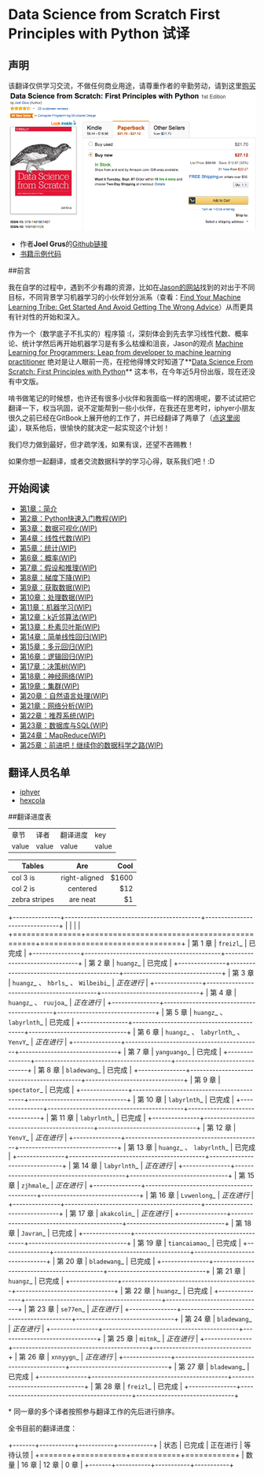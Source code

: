 # Data Science from Scratch First Principles with Python 试译

## 声明
该翻译仅供学习交流，不做任何商业用途，请尊重作者的辛勤劳动，请到这里[购买](http://www.amazon.com/Data-Science-Scratch-Principles-Python/dp/149190142X)
![buy](assets/images/buy.png)

* 作者**Joel Grus**的[Github链接](https://github.com/joelgrus)
* [书籍示例代码](https://github.com/joelgrus/data-science-from-scratch)

##前言

我在自学的过程中，遇到不少有趣的资源，比如在[Jason的网站](http://machinelearningmastery.com/)找到的对出于不同目标，不同背景学习机器学习的小伙伴划分派系（查看：[Find Your Machine Learning Tribe: Get Started And Avoid Getting The Wrong Advice](http://machinelearningmastery.com/machine-learning-tribe/)）从而更具有针对性的开始和深入。

作为一个（数学底子不扎实的）程序猿 :(，深刻体会到先去学习线性代数、概率论、统计学然后再开始机器学习是有多么枯燥和沮丧，Jason的观点 [Machine Learning for Programmers: Leap from developer to machine learning practitioner](http://machinelearningmastery.com/machine-learning-for-programmers/) 绝对是让人眼前一亮，在挖他得博文时知道了**[Data Science From Scratch: First Principles with Python](http://joelgrus.com/2015/04/26/data-science-from-scratch-first-principles-with-python/)** 这本书，在今年近5月份出版，现在还没有中文版。

啃书做笔记的时候想，也许还有很多小伙伴和我面临一样的困境呢，要不试试把它翻译一下，权当巩固，说不定能帮到一些小伙伴，在我还在思考时，iphyer小朋友很久之前已经在GitBook上展开他的工作了，并已经翻译了两章了（[点这里阅读](http://iphyer.gitbooks.io/data-science-from-scratch-with-python/content/index.html)），联系他后，很愉快的就决定一起实现这个计划！

我们尽力做到最好，但才疏学浅，如果有误，还望不吝赐教！

如果你想一起翻译，或者交流数据科学的学习心得，联系我们吧！:D

## 开始阅读
* [第1章：简介](chapters/Chapter_01_Introduction.md)
* [第2章：Python快速入门教程(WIP)](chapters/Chapter_02_A_Crash_Course_in_Python.md)
* [第3章：数据可视化(WIP)](chapters/Chapter_03_Visualizing_Data.md)
* [第4章：线性代数(WIP)](chapters/Chapter_04_Linear_Algebra.md)
* [第5章：统计(WIP)](chapters/Chapter_05_Statistics.md)
* [第6章：概率(WIP)](chapters/Chapter_06_Probability.md)
* [第7章：假设和推理(WIP)](chapters/Chapter_07_Hypothesis_and_Inference.md)
* [第8章：梯度下降(WIP)](chapters/Chapter_08_Gradient_Descent.md)
* [第9章：获取数据(WIP)](chapters/Chapter_09_Getting_Data.md)
* [第10章：处理数据(WIP)](chapters/Chapter_10_Working_with_Data.md)
* [第11章：机器学习(WIP)](chapters/Chapter_11_Machine_Learning.md)
* [第12章：k近邻算法(WIP)](chapters/Chapter_12_k_Nearest_Neighbors.md)
* [第13章：朴素贝叶斯(WIP)](chapters/Chapter_13_Naive_Bayes.md)
* [第14章：简单线性回归(WIP)](chapters/Chapter_14_Simple_Linear_Regression.md)
* [第15章：多元回归(WIP)](chapters/Chapter_15_Multiple_Regression.md)
* [第16章：逻辑回归(WIP)](chapters/Chapter_16_Logistic_Regression.md)
* [第17章：决策树(WIP)](chapters/Chapter_17_Decision_Trees.md)
* [第18章：神经网络(WIP)](chapters/Chapter_18_Neural_Networks.md)
* [第19章：集群(WIP)](chapters/Chapter_19_Clustering.md)
* [第20章：自然语言处理(WIP)](chapters/Chapter_20_Natural_Language_Processing.md)
* [第21章：网络分析(WIP)](chapters/Chapter_21_Network_Analysis.md)
* [第22章：推荐系统(WIP)](chapters/Chapter_22_Recommender_Systems)
* [第23章：数据库与SQL(WIP)](chapters/Chapter_23_Database_and_SQL.md)
* [第24章：MapReduce(WIP)](chapters/Chapter_24_MapReduce.md)
* [第25章：前进吧！继续你的数据科学之路(WIP)](chapters/Chapter_25_Go_Forth_and_Do_Data_Science.md)


## 翻译人员名单
* [iphyer](https://github.com/iphyer)
* [hexcola](https://github.com/hexcola)


##翻译进度表

<table>
    <tbody>
        <tr>
            <td>章节</td>
            <td>译者</td>
            <td>翻译进度</td>
            <td>key</td>
        </tr>
        <tr>
            <td>value</td>
            <td>value</td>
            <td>value</td>
            <td>value</td>
        </tr>
    </tbody>
</table>

| Tables        | Are           | Cool  |
| ------------- |:-------------:| -----:|
| col 3 is      | right-aligned | $1600 |
| col 2 is      | centered      |   $12 |
| zebra stripes | are neat      |    $1 |


+---------------+-------------------------------------------+-------------------------------+
|       |                                       |                      |
+===============+===========================================+===============================+
| 第 1 章       | `freizl`_                                 | 已完成                        |
+---------------+-------------------------------------------+-------------------------------+
| 第 2 章       | `huangz`_                                 | 已完成                        |
+---------------+-------------------------------------------+-------------------------------+
| 第 3 章       | `huangz`_ 、 `hbrls`_ 、 `Wilbeibi`_      | *正在进行*                    |
+---------------+-------------------------------------------+-------------------------------+
| 第 4 章       | `huangz`_ 、 `ruujoa`_                    | *正在进行*                    |
+---------------+-------------------------------------------+-------------------------------+
| 第 5 章       | `huangz`_ 、 `labyrlnth`_                 | 已完成                        |
+---------------+-------------------------------------------+-------------------------------+
| 第 6 章       | `huangz`_ 、 `labyrlnth`_ 、 `YenvY`_     | *正在进行*                    |
+---------------+-------------------------------------------+-------------------------------+
| 第 7 章       | `yanguango`_                              | 已完成                        |
+---------------+-------------------------------------------+-------------------------------+
| 第 8 章       | `bladewang`_                              | 已完成                        |
+---------------+-------------------------------------------+-------------------------------+
| 第 9 章       | `spectator`_                              | 已完成                        |
+---------------+-------------------------------------------+-------------------------------+
| 第 10 章      | `labyrlnth`_                              | 已完成                        |
+---------------+-------------------------------------------+-------------------------------+
| 第 11 章      | `labyrlnth`_                              | 已完成                        |
+---------------+-------------------------------------------+-------------------------------+
| 第 12 章      | `YenvY`_                                  | *正在进行*                    |
+---------------+-------------------------------------------+-------------------------------+
| 第 13 章      | `huangz`_ 、 `labyrlnth`_                 | 已完成                        |
+---------------+-------------------------------------------+-------------------------------+
| 第 14 章      | `labyrlnth`_                              | *正在进行*                    |
+---------------+-------------------------------------------+-------------------------------+
| 第 15 章      | `zjhmale`_                                | *正在进行*                    |
+---------------+-------------------------------------------+-------------------------------+
| 第 16 章      | `Lvwenlong`_                              | *正在进行*                    |
+---------------+-------------------------------------------+-------------------------------+
| 第 17 章      | `akakcolin`_                              | *正在进行*                    |
+---------------+-------------------------------------------+-------------------------------+
| 第 18 章      | `Javran`_                                 | 已完成                        |
+---------------+-------------------------------------------+-------------------------------+
| 第 19 章      | `tiancaiamao`_                            | 已完成                        |
+---------------+-------------------------------------------+-------------------------------+
| 第 20 章      | `bladewang`_                              | 已完成                        |
+---------------+-------------------------------------------+-------------------------------+
| 第 21 章      | `huangz`_                                 | 已完成                        |
+---------------+-------------------------------------------+-------------------------------+
| 第 22 章      | `huangz`_                                 | 已完成                        |
+---------------+-------------------------------------------+-------------------------------+
| 第 23 章      | `se77en`_                                 | *正在进行*                    |
+---------------+-------------------------------------------+-------------------------------+
| 第 24 章      | `bladewang`_                              | *正在进行*                    |
+---------------+-------------------------------------------+-------------------------------+
| 第 25 章      | `mitnk`_                                  | *正在进行*                    |
+---------------+-------------------------------------------+-------------------------------+
| 第 26 章      | `xnnyygn`_                                | *正在进行*                    |
+---------------+-------------------------------------------+-------------------------------+
| 第 27 章      | `bladewang`_                              | 已完成                        |
+---------------+-------------------------------------------+-------------------------------+
| 第 28 章      | `freizl`_                                 | 已完成                        |
+---------------+-------------------------------------------+-------------------------------+

\* 同一章的多个译者按照参与翻译工作的先后进行排序。

全书目前的翻译进度：

+-------+-----------+-----------+-----------+
| 状态  | 已完成    | 正在进行  | 等待认领  |
+=======+===========+===========+===========+
| 数量  | 16 章     | 12 章     | 0 章      |
+-------+-----------+-----------+-----------+



